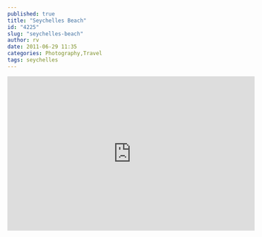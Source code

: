```yaml
---
published: true
title: "Seychelles Beach"
id: "4225"
slug: "seychelles-beach"
author: rv
date: 2011-06-29 11:35
categories: Photography,Travel
tags: seychelles
---
```

<iframe width="560" height="349" src="https://www.youtube.com/embed/U2Q_2uS5raI" frameborder="0" allowfullscreen></iframe>